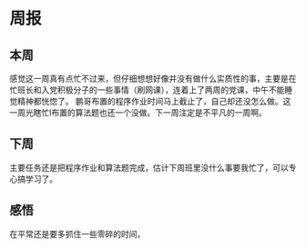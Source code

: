 # 周报
## 本周
感觉这一周真有点忙不过来，但仔细想想好像并没有做什么实质性的事，主要是在忙班长和入党积极分子的一些事情（刷网课），连着上了两周的党课，中午不能睡觉精神都恍惚了。
鹏哥布置的程序作业时间马上截止了，自己却还没怎么做。这一周光瞎忙l布置的算法题也还一个没做。下一周注定是不平凡的一周啊。

## 下周
主要任务还是把程序作业和算法题完成，估计下周班里没什么事要我忙了，可以专心搞学习了。

## 感悟
在平常还是要多抓住一些零碎的时间，
